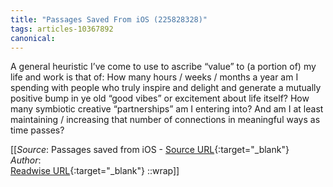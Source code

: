 ```yaml
---
title: "Passages Saved From iOS (225828328)"
tags: articles-10367892
canonical: 
---
```


A general heuristic I’ve come to use to ascribe “value” to (a portion of) my life and work is that of: How many hours / weeks / months a year am I spending with people who truly inspire and delight and generate a mutually positive bump in ye old “good vibes” or excitement about life itself? How many symbiotic creative “partnerships” am I entering into? And am I at least maintaining / increasing that number of connections in meaningful ways as time passes?


[[_Source_: Passages saved from iOS - [Source URL](){:target="_blank"}<br>
_Author_: <br>
[Readwise URL](https://readwise.io/open/225828328){:target="_blank"}
::wrap]]